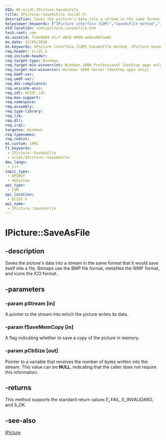 ```yaml
---
UID: NF:ocidl.IPicture.SaveAsFile
title: IPicture::SaveAsFile (ocidl.h)
description: Saves the picture's data into a stream in the same format that it would save itself into a file. Bitmaps use the BMP file format, metafiles the WMF format, and icons the ICO format.
helpviewer_keywords: ["IPicture interface [COM]","SaveAsFile method","IPicture.SaveAsFile","IPicture::SaveAsFile","SaveAsFile","SaveAsFile method [COM]","SaveAsFile method [COM]","IPicture interface","_ctrl_ipicture_saveasfile","com.ipicture_saveasfile","ocidl/IPicture::SaveAsFile"]
old-location: com\ipicture_saveasfile.htm
tech.root: com
ms.assetid: fa949064-d1cf-4056-9990-ae9ea88fae86
ms.date: 12/05/2018
ms.keywords: IPicture interface [COM],SaveAsFile method, IPicture.SaveAsFile, IPicture::SaveAsFile, SaveAsFile, SaveAsFile method [COM], SaveAsFile method [COM],IPicture interface, _ctrl_ipicture_saveasfile, com.ipicture_saveasfile, ocidl/IPicture::SaveAsFile
req.header: ocidl.h
req.include-header: 
req.target-type: Windows
req.target-min-winverclnt: Windows 2000 Professional [desktop apps only]
req.target-min-winversvr: Windows 2000 Server [desktop apps only]
req.kmdf-ver: 
req.umdf-ver: 
req.ddi-compliance: 
req.unicode-ansi: 
req.idl: OCIdl.idl
req.max-support: 
req.namespace: 
req.assembly: 
req.type-library: 
req.lib: 
req.dll: 
req.irql: 
targetos: Windows
req.typenames: 
req.redist: 
ms.custom: 19H1
f1_keywords:
 - IPicture::SaveAsFile
 - ocidl/IPicture::SaveAsFile
dev_langs:
 - c++
topic_type:
 - APIRef
 - kbSyntax
api_type:
 - COM
api_location:
 - OCIdl.h
api_name:
 - IPicture::SaveAsFile
---
```


# IPicture::SaveAsFile


## -description

Saves the picture's data into a stream in the same format that it would save itself into a file. Bitmaps use the BMP file format, metafiles the WMF format, and icons the ICO format.

## -parameters

### -param pStream [in]

A pointer to the stream into which the picture writes its data.

### -param fSaveMemCopy [in]

A flag indicating whether to save a copy of the picture in memory.

### -param pCbSize [out]

Pointer to a variable that receives the number of bytes written into the stream. This value can be <b>NULL</b>, indicating that the caller does not require this information.

## -returns

This method supports the standard return values E_FAIL, E_INVALIDARG, and S_OK.

## -see-also

<a href="/windows/desktop/api/ocidl/nn-ocidl-ipicture">IPicture</a>

